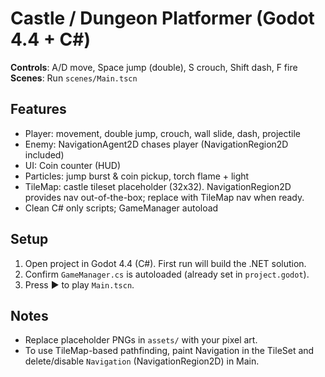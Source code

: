 # Castle / Dungeon Platformer (Godot 4.4 + C#)

**Controls**: A/D move, Space jump (double), S crouch, Shift dash, F fire  
**Scenes**: Run `scenes/Main.tscn`

## Features
- Player: movement, double jump, crouch, wall slide, dash, projectile
- Enemy: NavigationAgent2D chases player (NavigationRegion2D included)
- UI: Coin counter (HUD)
- Particles: jump burst & coin pickup, torch flame + light
- TileMap: castle tileset placeholder (32x32). NavigationRegion2D provides nav out-of-the-box; replace with TileMap nav when ready.
- Clean C# only scripts; GameManager autoload

## Setup
1. Open project in Godot 4.4 (C#). First run will build the .NET solution.
2. Confirm `GameManager.cs` is autoloaded (already set in `project.godot`).
3. Press ▶️ to play `Main.tscn`.

## Notes
- Replace placeholder PNGs in `assets/` with your pixel art.
- To use TileMap-based pathfinding, paint Navigation in the TileSet and delete/disable `Navigation` (NavigationRegion2D) in Main.
